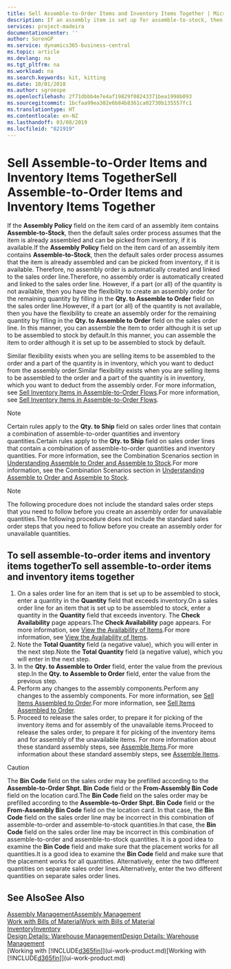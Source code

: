 ```yaml
---
title: Sell Assemble-to-Order Items and Inventory Items Together | Microsoft Docs
description: If an assembly item is set up for assemble-to-stock, then the default sales order process assumes that the item is already assembled and can be picked from inventory, if it is available. But if a part (or all) of the quantity is not available, then you have the flexibility to create an assembly order for the remaining quantity on the fly.
services: project-madeira
documentationcenter: ''
author: SorenGP
ms.service: dynamics365-business-central
ms.topic: article
ms.devlang: na
ms.tgt_pltfrm: na
ms.workload: na
ms.search.keywords: kit, kitting
ms.date: 10/01/2018
ms.author: sgroespe
ms.openlocfilehash: 2f71dbbb4e7e4af19829f08243371bea1998b093
ms.sourcegitcommit: 1bcfaa99ea302e6b84b8361ca02730b135557fc1
ms.translationtype: HT
ms.contentlocale: en-NZ
ms.lasthandoff: 03/08/2019
ms.locfileid: "821919"
---
```

# <a name="sell-assemble-to-order-items-and-inventory-items-together"></a><span data-ttu-id="d21fb-104">Sell Assemble-to-Order Items and Inventory Items Together</span><span class="sxs-lookup"><span data-stu-id="d21fb-104">Sell Assemble-to-Order Items and Inventory Items Together</span></span>
<span data-ttu-id="d21fb-105">If the **Assembly Policy** field on the item card of an assembly item contains **Assemble-to-Stock**, then the default sales order process assumes that the item is already assembled and can be picked from inventory, if it is available.</span><span class="sxs-lookup"><span data-stu-id="d21fb-105">If the **Assembly Policy** field on the item card of an assembly item contains **Assemble-to-Stock**, then the default sales order process assumes that the item is already assembled and can be picked from inventory, if it is available.</span></span> <span data-ttu-id="d21fb-106">Therefore, no assembly order is automatically created and linked to the sales order line.</span><span class="sxs-lookup"><span data-stu-id="d21fb-106">Therefore, no assembly order is automatically created and linked to the sales order line.</span></span> <span data-ttu-id="d21fb-107">However, if a part (or all) of the quantity is not available, then you have the flexibility to create an assembly order for the remaining quantity by filling in the **Qty. to Assemble to Order** field on the sales order line.</span><span class="sxs-lookup"><span data-stu-id="d21fb-107">However, if a part (or all) of the quantity is not available, then you have the flexibility to create an assembly order for the remaining quantity by filling in the **Qty. to Assemble to Order** field on the sales order line.</span></span> <span data-ttu-id="d21fb-108">In this manner, you can assemble the item to order although it is set up to be assembled to stock by default.</span><span class="sxs-lookup"><span data-stu-id="d21fb-108">In this manner, you can assemble the item to order although it is set up to be assembled to stock by default.</span></span>  

<span data-ttu-id="d21fb-109">Similar flexibility exists when you are selling items to be assembled to the order and a part of the quantity is in inventory, which you want to deduct from the assembly order.</span><span class="sxs-lookup"><span data-stu-id="d21fb-109">Similar flexibility exists when you are selling items to be assembled to the order and a part of the quantity is in inventory, which you want to deduct from the assembly order.</span></span> <span data-ttu-id="d21fb-110">For more information, see [Sell Inventory Items in Assemble-to-Order Flows](assembly-how-to-sell-inventory-items-in-assemble-to-order-flows.md).</span><span class="sxs-lookup"><span data-stu-id="d21fb-110">For more information, see [Sell Inventory Items in Assemble-to-Order Flows](assembly-how-to-sell-inventory-items-in-assemble-to-order-flows.md).</span></span>  

> [!NOTE]  
>  <span data-ttu-id="d21fb-111">Certain rules apply to the **Qty. to Ship** field on sales order lines that contain a combination of assemble-to-order quantities and inventory quantities.</span><span class="sxs-lookup"><span data-stu-id="d21fb-111">Certain rules apply to the **Qty. to Ship** field on sales order lines that contain a combination of assemble-to-order quantities and inventory quantities.</span></span> <span data-ttu-id="d21fb-112">For more information, see the Combination Scenarios section in [Understanding Assemble to Order and Assemble to Stock](assembly-assemble-to-order-or-assemble-to-stock.md).</span><span class="sxs-lookup"><span data-stu-id="d21fb-112">For more information, see the Combination Scenarios section in [Understanding Assemble to Order and Assemble to Stock](assembly-assemble-to-order-or-assemble-to-stock.md).</span></span>  

> [!NOTE]  
>  <span data-ttu-id="d21fb-113">The following procedure does not include the standard sales order steps that you need to follow before you create an assembly order for unavailable quantities.</span><span class="sxs-lookup"><span data-stu-id="d21fb-113">The following procedure does not include the standard sales order steps that you need to follow before you create an assembly order for unavailable quantities.</span></span>

## <a name="to-sell-assemble-to-order-items-and-inventory-items-together"></a><span data-ttu-id="d21fb-114">To sell assemble-to-order items and inventory items together</span><span class="sxs-lookup"><span data-stu-id="d21fb-114">To sell assemble-to-order items and inventory items together</span></span>  
1.  <span data-ttu-id="d21fb-115">On a sales order line for an item that is set up to be assembled to stock, enter a quantity in the **Quantity** field that exceeds inventory.</span><span class="sxs-lookup"><span data-stu-id="d21fb-115">On a sales order line for an item that is set up to be assembled to stock, enter a quantity in the **Quantity** field that exceeds inventory.</span></span> <span data-ttu-id="d21fb-116">The **Check Availability** page appears.</span><span class="sxs-lookup"><span data-stu-id="d21fb-116">The **Check Availability** page appears.</span></span> <span data-ttu-id="d21fb-117">For more information, see [View the Availability of Items](inventory-how-availability-overview.md).</span><span class="sxs-lookup"><span data-stu-id="d21fb-117">For more information, see [View the Availability of Items](inventory-how-availability-overview.md).</span></span>
2.  <span data-ttu-id="d21fb-118">Note the **Total Quantity** field (a negative value), which you will enter in the next step.</span><span class="sxs-lookup"><span data-stu-id="d21fb-118">Note the **Total Quantity** field (a negative value), which you will enter in the next step.</span></span>  
3.  <span data-ttu-id="d21fb-119">In the **Qty. to Assemble to Order** field, enter the value from the previous step.</span><span class="sxs-lookup"><span data-stu-id="d21fb-119">In the **Qty. to Assemble to Order** field, enter the value from the previous step.</span></span>  
4.  <span data-ttu-id="d21fb-120">Perform any changes to the assembly components.</span><span class="sxs-lookup"><span data-stu-id="d21fb-120">Perform any changes to the assembly components.</span></span> <span data-ttu-id="d21fb-121">For more information, see [Sell Items Assembled to Order](assembly-how-to-sell-items-assembled-to-order.md).</span><span class="sxs-lookup"><span data-stu-id="d21fb-121">For more information, see [Sell Items Assembled to Order](assembly-how-to-sell-items-assembled-to-order.md).</span></span>  
5.  <span data-ttu-id="d21fb-122">Proceed to release the sales order, to prepare it for picking of the inventory items and for assembly of the unavailable items.</span><span class="sxs-lookup"><span data-stu-id="d21fb-122">Proceed to release the sales order, to prepare it for picking of the inventory items and for assembly of the unavailable items.</span></span> <span data-ttu-id="d21fb-123">For more information about these standard assembly steps, see [Assemble Items](assembly-how-to-assemble-items.md).</span><span class="sxs-lookup"><span data-stu-id="d21fb-123">For more information about these standard assembly steps, see [Assemble Items](assembly-how-to-assemble-items.md).</span></span>  

> [!CAUTION]  
>  <span data-ttu-id="d21fb-124">The **Bin Code** field on the sales order may be prefilled according to the **Assemble-to-Order Shpt. Bin Code** field or the **From-Assembly Bin Code** field on the location card.</span><span class="sxs-lookup"><span data-stu-id="d21fb-124">The **Bin Code** field on the sales order may be prefilled according to the **Assemble-to-Order Shpt. Bin Code** field or the **From-Assembly Bin Code** field on the location card.</span></span> <span data-ttu-id="d21fb-125">In that case, the **Bin Code** field on the sales order line may be incorrect in this combination of assemble-to-order and assemble-to-stock quantities.</span><span class="sxs-lookup"><span data-stu-id="d21fb-125">In that case, the **Bin Code** field on the sales order line may be incorrect in this combination of assemble-to-order and assemble-to-stock quantities.</span></span> <span data-ttu-id="d21fb-126">It is a good idea to examine the **Bin Code** field and make sure that the placement works for all quantities.</span><span class="sxs-lookup"><span data-stu-id="d21fb-126">It is a good idea to examine the **Bin Code** field and make sure that the placement works for all quantities.</span></span> <span data-ttu-id="d21fb-127">Alternatively, enter the two different quantities on separate sales order lines.</span><span class="sxs-lookup"><span data-stu-id="d21fb-127">Alternatively, enter the two different quantities on separate sales order lines.</span></span>  

## <a name="see-also"></a><span data-ttu-id="d21fb-128">See Also</span><span class="sxs-lookup"><span data-stu-id="d21fb-128">See Also</span></span>  
[<span data-ttu-id="d21fb-129">Assembly Management</span><span class="sxs-lookup"><span data-stu-id="d21fb-129">Assembly Management</span></span>](assembly-assemble-items.md)  
[<span data-ttu-id="d21fb-130">Work with Bills of Material</span><span class="sxs-lookup"><span data-stu-id="d21fb-130">Work with Bills of Material</span></span>](inventory-how-work-BOMs.md)  
[<span data-ttu-id="d21fb-131">Inventory</span><span class="sxs-lookup"><span data-stu-id="d21fb-131">Inventory</span></span>](inventory-manage-inventory.md)  
[<span data-ttu-id="d21fb-132">Design Details: Warehouse Management</span><span class="sxs-lookup"><span data-stu-id="d21fb-132">Design Details: Warehouse Management</span></span>](design-details-warehouse-management.md)  
<span data-ttu-id="d21fb-133">[Working with [!INCLUDE[d365fin](includes/d365fin_md.md)]](ui-work-product.md)</span><span class="sxs-lookup"><span data-stu-id="d21fb-133">[Working with [!INCLUDE[d365fin](includes/d365fin_md.md)]](ui-work-product.md)</span></span>
